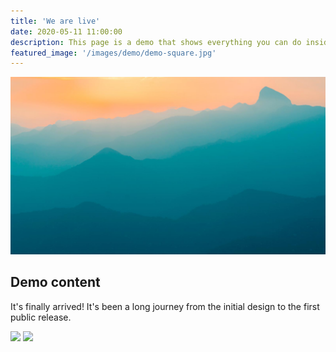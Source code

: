 ```yaml
---
title: 'We are live'
date: 2020-05-11 11:00:00
description: This page is a demo that shows everything you can do inside portfolio and blog posts.
featured_image: '/images/demo/demo-square.jpg'
---
```


![](/images/demo/demo-landscape.jpg)

## Demo content

It's finally arrived! 
It's been a long journey from the initial design to the first public release. 

<div class="gallery" data-columns="2">
	<img src="{{/images/demo/demo-portrait.jpg | relative_url}}">
	<img src="{{/images/demo/demo-landscape.jpg | relative_url}}">
</div>